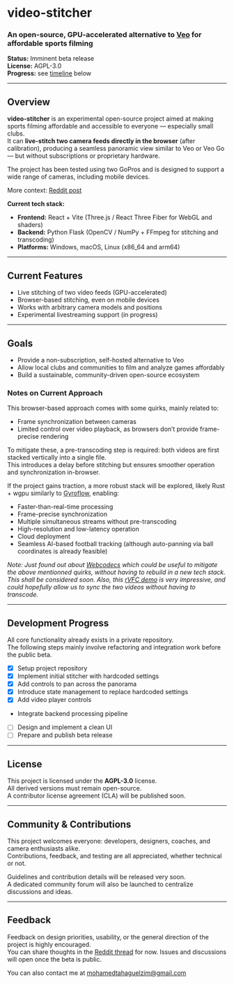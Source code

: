 # video-stitcher  
### An open-source, GPU-accelerated alternative to [Veo](https://www.veo.co/) for affordable sports filming

**Status:** Imminent beta release  
**License:** AGPL-3.0  
**Progress:** see [timeline](#development-progress) below

---

## Overview

**video-stitcher** is an experimental open-source project aimed at making sports filming affordable and accessible to everyone — especially small clubs.  
It can **live-stitch two camera feeds directly in the browser** (after calibration), producing a seamless panoramic view similar to Veo or Veo Go — but without subscriptions or proprietary hardware.

The project has been tested using two GoPros and is designed to support a wide range of cameras, including mobile devices.

More context: [Reddit post](https://www.reddit.com/r/VeoCamera/comments/1nr0ic7/how_would_you_design_your_veo/)

**Current tech stack:**  
- **Frontend:** React + Vite (Three.js / React Three Fiber for WebGL and shaders)  
- **Backend:** Python Flask (OpenCV / NumPy + FFmpeg for stitching and transcoding)  
- **Platforms:** Windows, macOS, Linux (x86_64 and arm64)

---

## Current Features

- Live stitching of two video feeds (GPU-accelerated)  
- Browser-based stitching, even on mobile devices  
- Works with arbitrary camera models and positions  
- Experimental livestreaming support (in progress)

---

## Goals

- Provide a non-subscription, self-hosted alternative to Veo  
- Allow local clubs and communities to film and analyze games affordably  
- Build a sustainable, community-driven open-source ecosystem  

### Notes on Current Approach


This browser-based approach comes with some quirks, mainly related to:

- Frame synchronization between cameras  
- Limited control over video playback, as browsers don’t provide frame-precise rendering  

To mitigate these, a pre-transcoding step is required: both videos are first stacked vertically into a single file.  
This introduces a delay before stitching but ensures smoother operation and synchronization in-browser.

If the project gains traction, a more robust stack will be explored, likely Rust + wgpu similarly to [Gyroflow](https://github.com/gyroflow/gyroflow),  enabling:

- Faster-than-real-time processing  
- Frame-precise synchronization  
- Multiple simultaneous streams without pre-transcoding  
- High-resolution and low-latency operation  
- Cloud deployment  
- Seamless AI-based football tracking (although auto-panning via ball coordinates is already feasible)

*Note: Just found out about [Webcodecs](https://developer.chrome.com/docs/web-platform/best-practices/webcodecs) which could be useful to mitigate the above mentionned quirks, without having to rebuild in a new tech stack. This shall be considered soon. Also, this [rVFC demo](https://web.dev/articles/requestvideoframecallback-rvfc#demo) is very impressive, and could hopefully allow us to sync the two videos without having to transcode.*

---

## Development Progress

All core functionality already exists in a private repository.  
The following steps mainly involve refactoring and integration work before the public beta.

- [x] Setup project repository  
- [x] Implement initial stitcher with hardcoded settings  
- [x] Add controls to pan across the panorama  
- [x] Introduce state management to replace hardcoded settings  
- [x] Add video player controls
- Integrate backend processing pipeline  
- [ ] Design and implement a clean UI  
- [ ] Prepare and publish beta release  

---

## License

This project is licensed under the **AGPL-3.0** license.  
All derived versions must remain open-source.  
A contributor license agreement (CLA) will be published soon.

---

## Community & Contributions

This project welcomes everyone: developers, designers, coaches, and camera enthusiasts alike.  
Contributions, feedback, and testing are all appreciated, whether technical or not.

Guidelines and contribution details will be released very soon.  
A dedicated community forum will also be launched to centralize discussions and ideas.

---

## Feedback

Feedback on design priorities, usability, or the general direction of the project is highly encouraged.  
You can share thoughts in the [Reddit thread](https://www.reddit.com/r/VeoCamera/comments/1nr0ic7/how_would_you_design_your_veo/) for now. Issues and discussions will open once the beta is public.

You can also contact me at mohamedtahaguelzim@gmail.com
